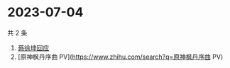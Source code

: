 # 2023-07-04

共 2 条

<!-- BEGIN ZHIHUSEARCH -->
<!-- 最后更新时间 Tue Jul 04 2023 01:06:35 GMT+0800 (China Standard Time) -->
1. [蔡徐坤回应](https://www.zhihu.com/search?q=蔡徐坤回应)
1. [原神枫丹序曲 PV](https://www.zhihu.com/search?q=原神枫丹序曲 PV)
<!-- END ZHIHUSEARCH -->
